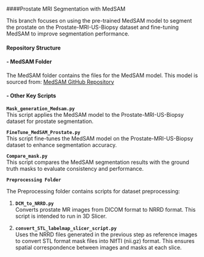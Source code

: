 ####Prostate MRI Segmentation with MedSAM

This branch focuses on using the pre-trained MedSAM model to segment the prostate on the Prostate-MRI-US-Biopsy dataset and fine-tuning MedSAM to improve segmentation performance.

#### Repository Structure

#### - MedSAM Folder

The MedSAM folder contains the files for the MedSAM model. This model is sourced from: [MedSAM GitHub Repository](https://github.com/bowang-lab/MedSAM)

#### - Other Key Scripts

 **`Mask_generation_Medsam.py`**  
 This script applies the MedSAM model to the Prostate-MRI-US-Biopsy dataset for prostate segmentation.
 
 **`FineTune_MedSAM_Prostate.py`**  
 This script fine-tunes the MedSAM model on the Prostate-MRI-US-Biopsy dataset to enhance segmentation accuracy.
 
 **`Compare_mask.py`**  
 This script compares the MedSAM segmentation results with the ground truth masks to evaluate consistency and performance.
 
**`Preprocessing Folder`**  
 
 The Preprocessing folder contains scripts for dataset preprocessing:
 
 1. **`DCM_to_NRRD.py`**  
    Converts prostate MR images from DICOM format to NRRD format. This script is intended to run in 3D Slicer.
 
 2. **`convert_STL_labelmap_slicer_script.py`**  
    Uses the NRRD files generated in the previous step as reference images to convert STL format mask files into NIfTI (nii.gz) format. This ensures spatial correspondence between images and masks at each slice.
